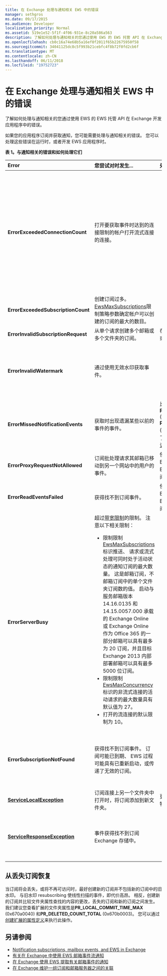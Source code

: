 ```yaml
---
title: 在 Exchange 处理与通知相关 EWS 中的错误
manager: sethgros
ms.date: 09/17/2015
ms.audience: Developer
localization_priority: Normal
ms.assetid: 519e1e52-5f1f-4f06-931e-8c20a586a563
description: 了解如何处理与通知相关的您通过使用 EWS 的 EWS 托管 API 在 Exchange 开发应用程序中的错误。
ms.openlocfilehash: cb0c16a74e68b5a16ef0f2011f65b22675950f58
ms.sourcegitcommit: 34041125dc8c5f993b21cebfc4f8b72f0fd2cb6f
ms.translationtype: MT
ms.contentlocale: zh-CN
ms.lasthandoff: 06/11/2018
ms.locfileid: "19752723"
---
```

# <a name="handling-notification-related-errors-in-ews-in-exchange"></a>在 Exchange 处理与通知相关 EWS 中的错误

了解如何处理与通知相关的您通过使用 EWS 的 EWS 托管 API 在 Exchange 开发应用程序中的错误。
  
如果您的应用程序订阅并获取通知，您可能需要处理与通知相关的错误。 您可以处理这些错误在运行时，或者开发 EWS 应用程序时。
  
**表 1。与通知相关的错误和如何处理它们**

|Error|您尝试对时发生...|处理由...|
|:-----|:-----|:-----|
|**ErrorExceededConnectionCount** |打开要获取事件时达到的连接限制的帐户打开流式连接的连接。 | <ul><li>使用[模拟](http://technet.microsoft.com/en-us/library/dd776119%28v=exchg.150%29.aspx)到[打开连接](how-to-maintain-affinity-between-group-of-subscriptions-and-mailbox-server.md#bk_throttling)。</li><li>使用较少的连接可获取事件。 通过[使用关联](how-to-maintain-affinity-between-group-of-subscriptions-and-mailbox-server.md)和[放置 200 订阅 Id 同一组中的最大](how-to-maintain-affinity-between-group-of-subscriptions-and-mailbox-server.md#bk_howdoimaintain)最大化中每个连接的订阅数。 然后可以使用相同的连接以检索整个组，从而减少了所需的连接数的事件。</li><li>  更改 HangingConnectionLimit Exchange 内部部署的 web.config 文件中覆盖三个打开的连接的默认值的值。 Exchange Online 有默认的 10，HangingConnectionLimit 不可配置。</li></ul> |
|**ErrorExceededSubscriptionCount** |创建订阅过多。 [EwsMaxSubscriptions](http://msdn.microsoft.com/en-us/library/microsoft.exchange.data.directory.systemconfiguration.throttlingpolicy.ewsmaxsubscriptions%28v=exchg.150%29.aspx)限制策略参数确定帐户可以创建的订阅的最大的数目。 | <ul><li>使用[模拟](http://technet.microsoft.com/en-us/library/dd776119%28v=exchg.150%29.aspx)为[创建订阅](how-to-maintain-affinity-between-group-of-subscriptions-and-mailbox-server.md#bk_throttling)。</li><li>减少的订阅数。</li></ul> |
|**ErrorInvalidSubscriptionRequest** |从单个请求创建多个邮箱或多个文件夹的订阅。  |在单个请求中创建一个公用文件夹或对单个邮箱订阅。| 
|**ErrorInvalidWatermark** |通过使用无效水印获取事件。| <ul><li>检查的订阅 ID 的以前的响应中返回。</li><li>确保您发送正确的**ExchangeService**对象的订阅 ID。</li><li>[创建新的订阅](handling-notification-related-errors-in-ews-in-exchange.md#bk_recover)。</li></ul> |
|**ErrorMissedNotificationEvents** |获取时出现遗漏某些以前的事件的事件。   |比较**PR_LOCAL_COMMIT_TIME_MAX** (0x670a) and **PR_DELETED_COUNT_TOTAL** (0x670b)，以确定哪些更改已错过了，扩展的文件夹属性并[创建新的订阅](handling-notification-related-errors-in-ews-in-exchange.md#bk_recover)。  |
|**ErrorProxyRequestNotAllowed** |订阅批处理请求其邮箱已移动到另一个网站中的用户的事件。   |使用[自动发现](autodiscover-for-exchange.md)重新发现 ExternalEwsUrl 或 EwsPartnerUrl，并创建新的订阅。  |
|**ErrorReadEventsFailed** |获得找不到订阅事件。  |使用[自动发现](autodiscover-for-exchange.md)重新发现 ExternalEwsUrl 或 EwsPartnerUrl，并创建新的订阅。  |
|**ErrorServerBusy** | 超过[带宽限制](ews-throttling-in-exchange.md#bk_ThrottlingNotifications)的限制。 注意以下相关限制：<ul><li>限制限制[EwsMaxSubscriptions](http://msdn.microsoft.com/en-us/library/microsoft.exchange.data.directory.systemconfiguration.throttlingpolicy.ewsmaxsubscriptions%28v=exchg.150%29.aspx)标识推送、 请求或流式处理可同时处于活动状态的通知订阅的最大数量。 这是邮箱订阅，不邮箱订阅中的单个文件夹订阅数的值。 启动与服务邮箱版本 14.16.0135 和 14.15.0057.000 承载的 Exchange Online 或 Exchange Online 作为 Office 365 的一部分邮箱可以具有最多为 20 订阅，并且目标 Exchange 2013 内部部署邮箱可以具有最多 5000 位订阅。</li><li>限制限制[EwsMaxConcurrency](http://msdn.microsoft.com/en-us/library/microsoft.exchange.data.directory.systemconfiguration.throttlingpolicy.ewsmaxconcurrency%28v=exchg.150%29.aspx)标识的非流式连接的活动请求的最大数量具有默认值为 27。</li><li>打开的流连接的默认限制为 10。</li></ul> |<ul><li>[考虑与通知相关的限制策略的含义](ews-throttling-in-exchange.md#bk_ThrottlingNotifications)和限制的活动订阅和活动的连接数，以便应用程序不会限制。</li><li>使用较少的连接可获取事件。 通过[发出 200 订阅 Id 同一组中的最大](how-to-maintain-affinity-between-group-of-subscriptions-and-mailbox-server.md)最大化中每个连接的订阅数。 然后可以使用相同的连接以检索整个组，从而减少了所需的连接数的事件。</li><li>更改 HangingConnectionLimit web.config 文件中，若要覆盖的十个打开的流连接的默认值的值。</li></ul>|
|**ErrorSubscriptionNotFound** |获得找不到订阅事件。 订阅可能已到期、 EWS 过程可能具有已重新启动，或传递了无效的订阅。 | <ul><li>确认正在使用相同的以前的响应中返回的订阅 ID。</li><li>确保您发送正确的**ExchangeService**对象的订阅 ID。</li><li> [创建新的订阅](handling-notification-related-errors-in-ews-in-exchange.md#bk_recover)。</li></ul> |
|**[ServiceLocalException](http://msdn.microsoft.com/en-us/library/microsoft.exchange.webservices.data.serviceresponseexception%28v=exchg.80%29.aspx)** |订阅连接上另一个文件夹中打开时，将订阅添加到新文件夹。  |更改您的订阅订阅的邮箱，而不是特定文件夹中的所有文件夹。  |
|**[ServiceResponseException](http://msdn.microsoft.com/en-us/library/microsoft.exchange.webservices.data.serviceresponseexception%28v=exchg.80%29.aspx)** |事件获得找不到订阅 Exchange 存储中。  | <ul><li>确认正在使用相同的以前的响应中返回的订阅 ID。</li><li>确保您发送正确的**ExchangeService**对象的订阅 ID。</li></ul> |
   
## <a name="recovering-from-lost-subscriptions"></a>从丢失订阅恢复
<a name="bk_recover"> </a>

当订阅将会丢失，或将不再可访问时，最好创建新的订阅并不包括新的订阅中的旧水印。 与旧水印 resubscribing 使线性扫描的事件，即代价高昂。 相反，创建新的订阅并比较文件夹属性查找的内容的更改，丢失的订阅和新的订阅之间发生。 我们建议您查看扩展的文件夹属性是**PR_LOCAL_COMMIT_TIME_MAX** (0x670a0040) 和**PR_DELETED_COUNT_TOTAL** (0x670b0003)。 您可以通过[创建扩展的属性定义](properties-and-extended-properties-in-ews-in-exchange.md)来执行此操作。
  
## <a name="see-also"></a>另请参阅

- [Notification subscriptions, mailbox events, and EWS in Exchange](notification-subscriptions-mailbox-events-and-ews-in-exchange.md)
- [有关在 Exchange 中使用 EWS 邮箱事件流通知](how-to-stream-notifications-about-mailbox-events-by-using-ews-in-exchange.md)    
- [在 Exchange 使用 EWS 提取有关邮箱事件的通知](how-to-pull-notifications-about-mailbox-events-by-using-ews-in-exchange.md)    
- [在 Exchange 维护一组订阅和邮箱服务器之间的关联](how-to-maintain-affinity-between-group-of-subscriptions-and-mailbox-server.md)
    

